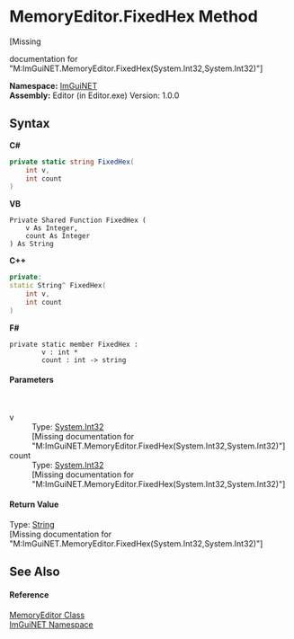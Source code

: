 # MemoryEditor.FixedHex Method 
 

\[Missing <summary> documentation for "M:ImGuiNET.MemoryEditor.FixedHex(System.Int32,System.Int32)"\]

**Namespace:**&nbsp;<a href="7ecbdf68-1567-8265-0ab1-032412bfb743">ImGuiNET</a><br />**Assembly:**&nbsp;Editor (in Editor.exe) Version: 1.0.0

## Syntax

**C#**<br />
``` C#
private static string FixedHex(
	int v,
	int count
)
```

**VB**<br />
``` VB
Private Shared Function FixedHex ( 
	v As Integer,
	count As Integer
) As String
```

**C++**<br />
``` C++
private:
static String^ FixedHex(
	int v, 
	int count
)
```

**F#**<br />
``` F#
private static member FixedHex : 
        v : int * 
        count : int -> string 

```


#### Parameters
&nbsp;<dl><dt>v</dt><dd>Type: <a href="https://docs.microsoft.com/dotnet/api/system.int32" target="_blank">System.Int32</a><br />\[Missing <param name="v"/> documentation for "M:ImGuiNET.MemoryEditor.FixedHex(System.Int32,System.Int32)"\]</dd><dt>count</dt><dd>Type: <a href="https://docs.microsoft.com/dotnet/api/system.int32" target="_blank">System.Int32</a><br />\[Missing <param name="count"/> documentation for "M:ImGuiNET.MemoryEditor.FixedHex(System.Int32,System.Int32)"\]</dd></dl>

#### Return Value
Type: <a href="https://docs.microsoft.com/dotnet/api/system.string" target="_blank">String</a><br />\[Missing <returns> documentation for "M:ImGuiNET.MemoryEditor.FixedHex(System.Int32,System.Int32)"\]

## See Also


#### Reference
<a href="890df73b-7e61-9f58-d9a0-2aadbdf50fc1">MemoryEditor Class</a><br /><a href="7ecbdf68-1567-8265-0ab1-032412bfb743">ImGuiNET Namespace</a><br />